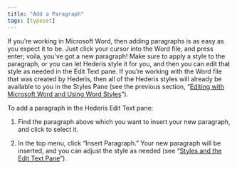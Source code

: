 ```yaml
---
title: "Add a Paragraph"
tags: [typeset]
---
```

 
<html><body><section data-type="chapter" class="hsecchapter" data-hederis-type="hsecchapter" id="add-a-paragraph" data-pi-attrs="id: add-a-paragraph; data-tags: typeset;" role="doc-chapter" data-tags="typeset" data-author-name=" " data-book-title=" " title="Add a Paragraph"><p class="hblkp" data-hederis-type="hblkp" id="pRZVEz795">If you&#8217;re working in Microsoft Word, then adding paragraphs is as easy as you expect it to be. Just click your cursor into the Word file, and press enter; voila, you&#8217;ve got a new paragraph! Make sure to apply a style to the paragraph, or you can let Hederis style it for you, and then you can edit that style as needed in the Edit Text pane. If you&#8217;re working with the Word file that was created by Hederis, then all of the Hederis styles will already be available to you in the Styles Pane (see the previous section, &#8220;<a href="{% link _docs/fine-tune-styles.md %}" data-hederis-type="hspana" id="pgoEHVmM3"><span class="Hyperlink" data-hederis-type="hspnspan" id="ps1E5cSaP">Editing with Microsoft Word and Using Word Styles</span></a>&#8221;).</p><p class="hblkp" data-hederis-type="hblkp" id="pgfrVEEMi">To add a paragraph in the Hederis Edit Text pane:</p><ol class="hwprnumlist" data-hederis-type="hwprnumlist" id="pi9FKGjWf"><li class="hblkoli" data-hederis-type="hblkoli" id="liWh39F9xK"><p class="hblkoli" data-hederis-type="hblklip" id="pPuQkuqhH">Find the paragraph above which you want to insert your new paragraph, and click to select it.</p></li><li class="hblkoli" data-hederis-type="hblkoli" id="lisrWMqppk"><p class="hblkoli" data-hederis-type="hblklip" id="pwJn3O4Po">In the top menu, click &#8220;Insert Paragraph.&#8221; Your new paragraph will be inserted, and you can adjust the style as needed (see &#8220;<a href="{% link _docs/edit-text-mode.md %}" data-hederis-type="hspana" id="pARlSRKH4"><span class="Hyperlink" data-hederis-type="hspnspan" id="pvwAEEzIB">Styles and the Edit Text Pane</span></a>&#8221;).</p></li></ol></section></body></html>
